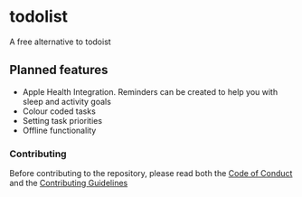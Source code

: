 # todolist
A free alternative to todoist

## Planned features
- Apple Health Integration. Reminders can be created to help you with sleep and activity goals
- Colour coded tasks
- Setting task priorities
- Offline functionality

### Contributing
Before contributing to the repository, please read both the [Code of Conduct](https://github.com/samantharachelb/todolist/blob/master/.github/code_of_conduct.md)
and the [Contributing Guidelines](https://github.com/samantharachelb/todolist/blob/master/.github/contributing.md)


